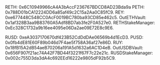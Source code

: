 RETH: 0x6C10949966cA4A3bAccF236767BDCD8AD23Bda9a
PETH: 0x788D01bCA12224DD6a85af49c2C15a2Aa0C85fC9.
REY: 0xe677448C548CC0AcF0019BC780ba93CD85e462c5.
OutETHVault: 0x1af328B3aa9B83760A5Adf8BD7ab3fe2F0A527e0.
RETHStakeManager: 0xEc328C1732a9b16ee4095e06Da2ae09E72E8c9E6.

RUSD: 0xeA3037170670df423B52CdDdDAe06569b4d1EcD3.
PUSD: 0x0fb4dE81E60F89b046d7F4ae5f758A36af27e86D.
RUY: 0x18fB15A2dB54aeB70206a191A5d1632a6AC1D4eB.
OutUSDBVault: 0x656F907f21ac74A42F7BD44f3221f67F7c22e21c.
RUSDStakeManager: 0x002c755D3da3dA4c692EEd16222e9805dF92b5C9.
